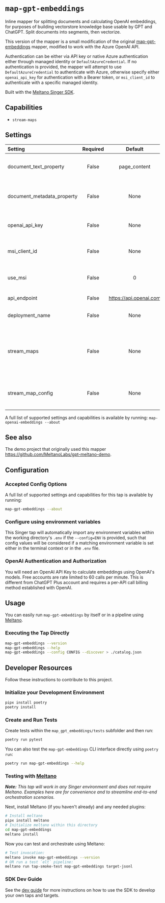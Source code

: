 # `map-gpt-embeddings`

Inline mapper for splitting documents and calculating OpenAI embeddings, for purposes of building vectorstore knowledge base usable by GPT and ChatGPT.
Split documents into segments, then vectorize.

This version of the mapper is a small modification of the original [map-gpt-embeddings](https://github.com/MeltanoLabs/map-gpt-embeddings) mapper, modified to work with the Azure OpenAI API.

Authentication can be either via API key or native Azure authentication either through managed identity or `DefaultAzureCredential`. If no authentication is provided, the mapper will attempt to use `DefaultAzureCredential` to authenticate with Azure, otherwise specify either `openai_api_key` for authentication with a Bearer token, or `msi_client_id` to authenticate with a specific managed identity.

Built with the [Meltano Singer SDK](https://sdk.meltano.com).

## Capabilities

* `stream-maps`

## Settings

| Setting                   | Required | Default | Description |
|:--------------------------|:--------:|:-------:|:------------|
| document_text_property    | False    | page_content | The name of the property containing the document text. |
| document_metadata_property| False    | None    | The name of the property containing the document metadata. |
| openai_api_key            | False    | None    | OpenAI API key. Optional if `OPENAI_API_KEY` env var is set. |
| msi_client_id             | False    | None    | Azure Managed Identity for authentication |
| use_msi                   | False    |       0 | Use Azure Managed Identity for authentication |
| api_endpoint              | False    | https://api.openai.com | Azure OpenAI API Endpoint |
| deployment_name           | False    | None    | Azure OpenAI Deployment Name |
| stream_maps               | False    | None    | Config object for stream maps capability. For more information check out [Stream Maps](https://sdk.meltano.com/en/latest/stream_maps.html). |
| stream_map_config         | False    | None    | User-defined config values to be used within map expressions. |

A full list of supported settings and capabilities is available by running: `map-openai-embeddings --about`

## See also

The demo project that originally used this mapper https://github.com/MeltanoLabs/gpt-meltano-demo.

## Configuration

### Accepted Config Options


A full list of supported settings and capabilities for this
tap is available by running:

```bash
map-gpt-embeddings --about
```

### Configure using environment variables

This Singer tap will automatically import any environment variables within the working directory's
`.env` if the `--config=ENV` is provided, such that config values will be considered if a matching
environment variable is set either in the terminal context or in the `.env` file.

### OpenAI Authentication and Authorization

You will need an OpenAI API Key to calculate embeddings using OpenAI's models. Free accounts are rate limited to 60 calls per minute. This is different from ChatGPT Plus account and requires a per-API call billing method established with OpenAI.

## Usage

You can easily run `map-gpt-embeddings` by itself or in a pipeline using [Meltano](https://meltano.com/).

### Executing the Tap Directly

```bash
map-gpt-embeddings --version
map-gpt-embeddings --help
map-gpt-embeddings --config CONFIG --discover > ./catalog.json
```

## Developer Resources

Follow these instructions to contribute to this project.

### Initialize your Development Environment

```bash
pipx install poetry
poetry install
```

### Create and Run Tests

Create tests within the `map_gpt_embeddings/tests` subfolder and
then run:

```bash
poetry run pytest
```

You can also test the `map-gpt-embeddings` CLI interface directly using `poetry run`:

```bash
poetry run map-gpt-embeddings --help
```

### Testing with [Meltano](https://www.meltano.com)

_**Note:** This tap will work in any Singer environment and does not require Meltano.
Examples here are for convenience and to streamline end-to-end orchestration scenarios._


Next, install Meltano (if you haven't already) and any needed plugins:

```bash
# Install meltano
pipx install meltano
# Initialize meltano within this directory
cd map-gpt-embeddings
meltano install
```

Now you can test and orchestrate using Meltano:

```bash
# Test invocation:
meltano invoke map-gpt-embeddings --version
# OR run a test `elt` pipeline:
meltano run tap-smoke-test map-gpt-embeddings target-jsonl
```

### SDK Dev Guide

See the [dev guide](https://sdk.meltano.com/en/latest/dev_guide.html) for more instructions on how to use the SDK to
develop your own taps and targets.

